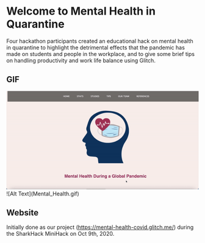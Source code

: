 # Welcome to Mental Health in Quarantine

Four hackathon participants created an educational hack on mental health in quarantine to highlight the detrimental effects that the pandemic has made on students and people in the workplace, and to give some brief tips on handling productivity and work life balance using Glitch.

## GIF

<img src = 'Mental_Health.gif' alt = 'Mental Health in Quarantine website'/>
![Alt Text](Mental_Health.gif)

## Website

Initially done as our project (<https://mental-health-covid.glitch.me/>) during the SharkHack MiniHack on Oct 9th, 2020.
